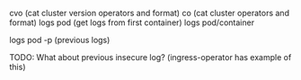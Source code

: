 cvo (cat cluster version operators and format)
co (cat cluster operators and format)
logs pod (get logs from first container)
logs pod/container

logs pod -p (previous logs)

TODO: What about previous insecure log? (ingress-operator has example of this)
